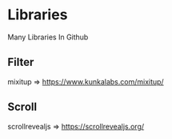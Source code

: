 # Libraries
Many Libraries In Github
## Filter 
mixitup => https://www.kunkalabs.com/mixitup/

## Scroll 
scrollrevealjs => https://scrollrevealjs.org/